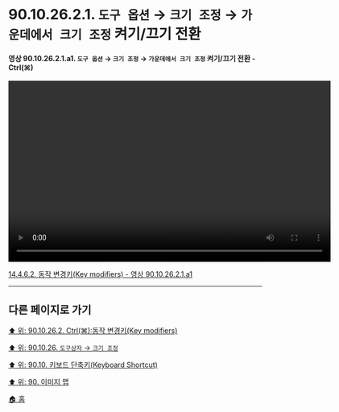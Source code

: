 # 90.10.26.2.1. `도구 옵션` → `크기 조정` → `가운데에서 크기 조정` 켜기/끄기 전환

<a id="90-10-26-02-01-a1"></a>

#### 영상 90.10.26.2.1.a1. `도구 옵션` → `크기 조정` → `가운데에서 크기 조정` 켜기/끄기 전환 - Ctrl(⌘)
<video controls="controls" width="640" height="360" src="https://github.com/wonder13662/gimp/assets/15767104/81b0a98a-a187-478c-8737-dcdc9064de3c"></video>

[14.4.6.2. 동작 변경키(Key modifiers) - 영상 90.10.26.2.1.a1](./14-04-06-02-key_modifiers.md#90-10-26-02-01-a1)

***

## 다른 페이지로 가기

[⬆️ 위: 90.10.26.2. Ctrl(⌘):동작 변경키(Key modifiers)](./90-10-26-02-00-key_modifier-ctrl.md)

[⬆️ 위: 90.10.26. `도구상자` → `크기 조정`](./90-10-26-00-tool_box-scale.md)

[⬆️ 위: 90.10. 키보드 단축키(Keyboard Shortcut)](./90-10-00-keyboard_shortcut.md)

[⬆️ 위: 90. 이미지 맵](./90-00-image-map.md)

[🏠 홈](./00-home.md)